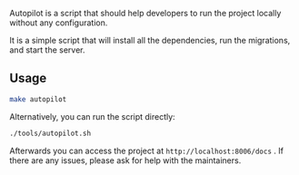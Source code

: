 Autopilot is a script that should help developers to run the project locally without any configuration.

It is a simple script that will install all the dependencies, run the migrations, and start the server.

## Usage

```bash
make autopilot
```

Alternatively, you can run the script directly:

```bash
./tools/autopilot.sh
```

Afterwards you can access the project at `http://localhost:8006/docs` . If there are any issues, please ask for help
with the maintainers.
